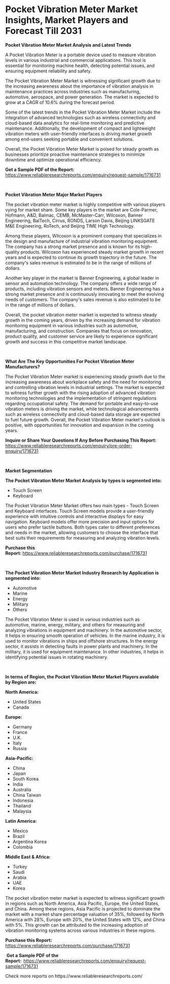 <p><h1>Pocket Vibration Meter Market Insights, Market Players and Forecast Till 2031</h1></p><p><strong>Pocket Vibration Meter Market Analysis and Latest Trends</strong></p>
<p><p>A Pocket Vibration Meter is a portable device used to measure vibration levels in various industrial and commercial applications. This tool is essential for monitoring machine health, detecting potential issues, and ensuring equipment reliability and safety.</p><p>The Pocket Vibration Meter Market is witnessing significant growth due to the increasing awareness about the importance of vibration analysis in maintenance practices across industries such as manufacturing, automotive, aerospace, and power generation. The market is expected to grow at a CAGR of 10.6% during the forecast period.</p><p>Some of the latest trends in the Pocket Vibration Meter Market include the integration of advanced technologies such as wireless connectivity and cloud-based data analytics for real-time monitoring and predictive maintenance. Additionally, the development of compact and lightweight vibration meters with user-friendly interfaces is driving market growth among end-users seeking portable and convenient solutions.</p><p>Overall, the Pocket Vibration Meter Market is poised for steady growth as businesses prioritize proactive maintenance strategies to minimize downtime and optimize operational efficiency.</p></p>
<p><strong>Get a Sample PDF of the Report:&nbsp;</strong> <a href="https://www.reliableresearchreports.com/enquiry/request-sample/1716731">https://www.reliableresearchreports.com/enquiry/request-sample/1716731</a></p>
<p>&nbsp;</p>
<p><strong>Pocket Vibration Meter Major Market Players</strong></p>
<p><p>The pocket vibration meter market is highly competitive with various players vying for market share. Some key players in the market are Cole-Parmer, Hofmann, A&D, Balmac, CEMB, McMaster-Carr, Wilcoxon, Banner Engineering, BalTech, Cirrus, RONDS, Larson Davis, Beijing LINKSGATE M&E Engineering, RoTech, and Beijing TIME High Technology.</p><p>Among these players, Wilcoxon is a prominent company that specializes in the design and manufacture of industrial vibration monitoring equipment. The company has a strong market presence and is known for its high-quality products. Wilcoxon has experienced steady market growth in recent years and is expected to continue its growth trajectory in the future. The company's sales revenue is estimated to be in the range of millions of dollars.</p><p>Another key player in the market is Banner Engineering, a global leader in sensor and automation technology. The company offers a wide range of products, including vibration sensors and meters. Banner Engineering has a strong market presence and is continuously innovating to meet the evolving needs of customers. The company's sales revenue is also estimated to be in the range of millions of dollars.</p><p>Overall, the pocket vibration meter market is expected to witness steady growth in the coming years, driven by the increasing demand for vibration monitoring equipment in various industries such as automotive, manufacturing, and construction. Companies that focus on innovation, product quality, and customer service are likely to experience significant growth and success in this competitive market landscape.</p></p>
<p>&nbsp;</p>
<p><strong>What Are The Key Opportunities For Pocket Vibration Meter Manufacturers?</strong></p>
<p><p>The Pocket Vibration Meter market is experiencing steady growth due to the increasing awareness about workplace safety and the need for monitoring and controlling vibration levels in industrial settings. The market is expected to witness further growth with the rising adoption of advanced vibration monitoring technologies and the implementation of stringent regulations regarding occupational safety. The demand for portable and easy-to-use vibration meters is driving the market, while technological advancements such as wireless connectivity and cloud-based data storage are expected to fuel future growth. Overall, the Pocket Vibration Meter market's outlook is positive, with opportunities for innovation and expansion in the coming years.</p></p>
<p><strong>Inquire or Share Your Questions If Any Before Purchasing This Report:</strong> <a href="https://www.reliableresearchreports.com/enquiry/pre-order-enquiry/1716731">https://www.reliableresearchreports.com/enquiry/pre-order-enquiry/1716731</a></p>
<p>&nbsp;</p>
<p><strong>Market Segmentation</strong></p>
<p><strong>The Pocket Vibration Meter Market Analysis by types is segmented into:</strong></p>
<p><ul><li>Touch Screen</li><li>Keyboard</li></ul></p>
<p><p>The Pocket Vibration Meter Market offers two main types - Touch Screen and Keyboard interfaces. Touch Screen models provide a user-friendly experience with intuitive controls and interactive displays for easy navigation. Keyboard models offer more precision and input options for users who prefer tactile buttons. Both types cater to different preferences and needs in the market, allowing customers to choose the interface that best suits their requirements for measuring and analyzing vibration levels.</p></p>
<p><strong>Purchase this Report:&nbsp;</strong><a href="https://www.reliableresearchreports.com/purchase/1716731">https://www.reliableresearchreports.com/purchase/1716731</a></p>
<p>&nbsp;</p>
<p><strong>The Pocket Vibration Meter Market Industry Research by Application is segmented into:</strong></p>
<p><ul><li>Automotive</li><li>Marine</li><li>Energy</li><li>Military</li><li>Others</li></ul></p>
<p><p>The Pocket Vibration Meter is used in various industries such as automotive, marine, energy, military, and others for measuring and analyzing vibrations in equipment and machinery. In the automotive sector, it helps in ensuring smooth operation of vehicles. In the marine industry, it is used to monitor vibrations in ships and offshore structures. In the energy sector, it assists in detecting faults in power plants and machinery. In the military, it is used for equipment maintenance. In other industries, it helps in identifying potential issues in rotating machinery.</p></p>
<p>&nbsp;</p>
<p><strong>In terms of Region, the Pocket Vibration Meter Market Players available by Region are:</strong></p>
<p>
    <p> <strong> North America: </strong>
        <ul>
            <li>United States</li>
            <li>Canada</li>
        </ul>
        </p> 
    <p> <strong> Europe: </strong>
        <ul>
            <li>Germany</li>
            <li>France</li>
            <li>U.K.</li>
            <li>Italy</li>
            <li>Russia</li>
        </ul>
        </p> 
    <p> <strong> Asia-Pacific: </strong>
        <ul>
            <li>China</li>
            <li>Japan</li>
            <li>South Korea</li>
            <li>India</li>
            <li>Australia</li>
            <li>China Taiwan</li>
            <li>Indonesia</li>
            <li>Thailand</li>
            <li>Malaysia</li>
        </ul>
        </p> 
    <p> <strong> Latin America: </strong>
        <ul>
            <li>Mexico</li>
            <li>Brazil</li>
            <li>Argentina Korea</li>
            <li>Colombia</li>
        </ul>
        </p> 
    <p> <strong> Middle East & Africa: </strong>
        <ul>
            <li>Turkey</li>
            <li>Saudi</li>
            <li>Arabia</li>
            <li>UAE</li>
            <li>Korea</li>
        </ul>
    </p>
    </p>
<p><p>The pocket vibration meter market is expected to witness significant growth in regions such as North America, Asia Pacific, Europe, the United States, and China. Among these regions, Asia Pacific is projected to dominate the market with a market share percentage valuation of 35%, followed by North America with 28%, Europe with 20%, the United States with 12%, and China with 5%. This growth can be attributed to the increasing adoption of vibration monitoring systems across various industries in these regions.</p></p>
<p><strong>Purchase this Report: </strong><a href="https://www.reliableresearchreports.com/purchase/1716731">https://www.reliableresearchreports.com/purchase/1716731</a></p>
<p>&nbsp;<strong>Get a Sample PDF of the Report:&nbsp;&nbsp;</strong><a href="https://www.reliableresearchreports.com/enquiry/request-sample/1716731">https://www.reliableresearchreports.com/enquiry/request-sample/1716731</a></p>
<p><strong></strong></p>
<p>Check more reports on https://www.reliableresearchreports.com/</p>